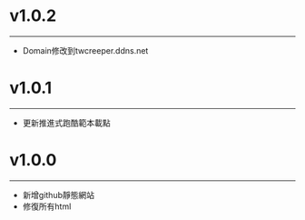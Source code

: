 # v1.0.2
***
- Domain修改到twcreeper.ddns.net
# v1.0.1
***
- 更新推進式跑酷範本載點
# v1.0.0
***
- 新增github靜態網站
- 修復所有html
